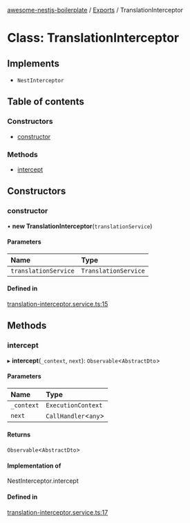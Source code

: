 [awesome-nestjs-boilerplate](../README.md) / [Exports](../modules.md) / TranslationInterceptor

# Class: TranslationInterceptor

## Implements

- `NestInterceptor`

## Table of contents

### Constructors

- [constructor](TranslationInterceptor.md#constructor)

### Methods

- [intercept](TranslationInterceptor.md#intercept)

## Constructors

### constructor

• **new TranslationInterceptor**(`translationService`)

#### Parameters

| Name | Type |
| :------ | :------ |
| `translationService` | `TranslationService` |

#### Defined in

[translation-interceptor.service.ts:15](https://github.com/klub-deepak/poc_doc_generation_3/blob/a592bb2/src/interceptors/translation-interceptor.service.ts#L15)

## Methods

### intercept

▸ **intercept**(`_context`, `next`): `Observable`<`AbstractDto`\>

#### Parameters

| Name | Type |
| :------ | :------ |
| `_context` | `ExecutionContext` |
| `next` | `CallHandler`<`any`\> |

#### Returns

`Observable`<`AbstractDto`\>

#### Implementation of

NestInterceptor.intercept

#### Defined in

[translation-interceptor.service.ts:17](https://github.com/klub-deepak/poc_doc_generation_3/blob/a592bb2/src/interceptors/translation-interceptor.service.ts#L17)
